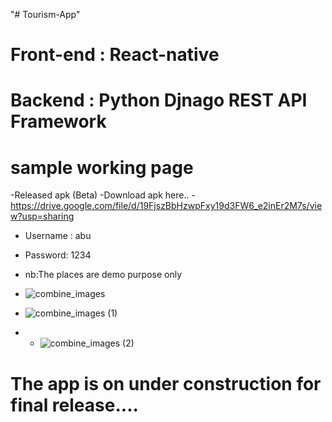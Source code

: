 "# Tourism-App" 
# Front-end : React-native
# Backend   : Python Djnago REST API Framework
# sample working page

-Released apk (Beta)
-Download apk here..
-https://drive.google.com/file/d/19FjszBbHzwpFxy19d3FW6_e2inEr2M7s/view?usp=sharing

- Username : abu
- Password: 1234
- nb:The places are demo purpose only

- ![combine_images](https://user-images.githubusercontent.com/56709898/139790348-fa90b00b-6a9d-421d-8c3c-9d4ed0da8680.jpg)
- ![combine_images (1)](https://user-images.githubusercontent.com/56709898/139804319-f16889bf-aa61-430e-b199-0ced713f6938.jpg)
- - ![combine_images (2)](https://user-images.githubusercontent.com/56709898/139814539-fed30a06-0c4d-4bc1-b91f-e7846ef1ae46.jpg)




# The app is on under construction for final release....
